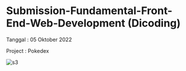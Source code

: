 # Submission-Fundamental-Front-End-Web-Development (Dicoding)

Tanggal : 05 Oktober 2022

Project : Pokedex

![s3](https://user-images.githubusercontent.com/79824355/211148829-5c0c126b-b013-4a50-8c7d-e8cf0c575a2a.jpg)
